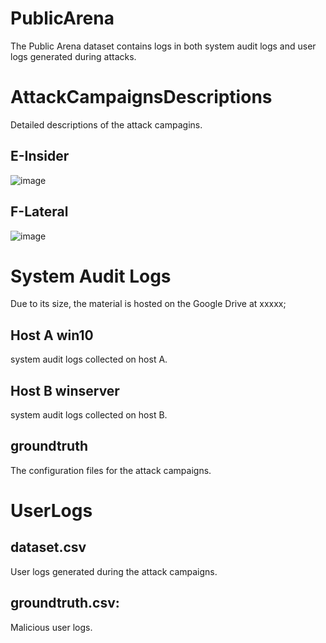 # PublicArena
The Public Arena dataset contains logs in both system audit logs and user logs generated during attacks.

# AttackCampaignsDescriptions
Detailed descriptions of the attack campagins.

## E-Insider
![image](https://user-images.githubusercontent.com/106502732/172382487-b20695d2-15c3-406f-909b-5dfe934b1909.png)

## F-Lateral
![image](https://user-images.githubusercontent.com/106502732/172382550-1e4a5827-5cad-49d1-a018-143900606067.png)

# System Audit Logs
Due to its size, the material is hosted on the Google Drive at xxxxx;
## Host A win10
system audit logs collected on host A.

## Host B winserver
system audit logs collected on host B.

## groundtruth
The configuration files for the attack campaigns.

# UserLogs
## dataset.csv
User logs generated during the attack campaigns.

## groundtruth.csv: 
Malicious user logs.

